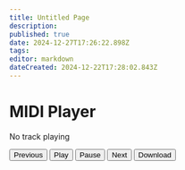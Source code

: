 ```yaml
---
title: Untitled Page
description: 
published: true
date: 2024-12-27T17:26:22.898Z
tags: 
editor: markdown
dateCreated: 2024-12-22T17:28:02.843Z
---
```


<h1>MIDI Player</h1>
    <div class="player">
  <p id="current-track">No track playing</p>
  <button id="prev">Previous</button>
  <button id="play">Play</button>
  <button id="pause">Pause</button>
  <button id="next">Next</button>
  <button id="download">Download</button>
</div>
    <div class="track-list" id="track-list"></div>